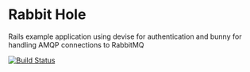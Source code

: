 # Rabbit Hole
Rails example application using devise for authentication and bunny for handling AMQP connections to RabbitMQ 

[![Build Status](https://secure.travis-ci.org/pedrocarrico/rabbithole.png)](http://travis-ci.org/pedrocarrico/rabbithole)

